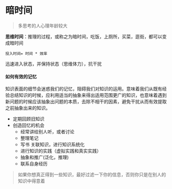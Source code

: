 暗时间
===========

> 多思考的人心理年龄较大

**思维时间**：推理的过程，或称之为暗时间，吃饭，上厕所，买菜，逛街，都可以变成暗时间

`投入时间= 时间 * 效率`

迅速进入状态，并保持状态（思维体力），抗干扰

#### 如何有效的记忆

知识表面的细节会迷惑我们的记忆，阻碍我们对知识的运用。意味着我们从既有经验总结知识的时候，应利用适当的抽象来得出适用范围更广的知识，也意味着遇到新问题的时候应该抽象出问题的本质，去除不相干的因素，避免干扰从而有效提取之前抽象出来的知识。

- 定期回顾旧知识
- 创造回忆的机会
	- 经常讲给别人听，或者讨论
	- 整理笔记
	- 写书 关联知识，进行知识系统化 
	- 进行知识的实践（虚拟实践和真实实践）
	- 抽象和推广(泛化，推理)
	- 联系自身经历
	
> 如果你想真正得到一些知识，最好过滤一下你的信息，否则你只是在别人的知识中得意着